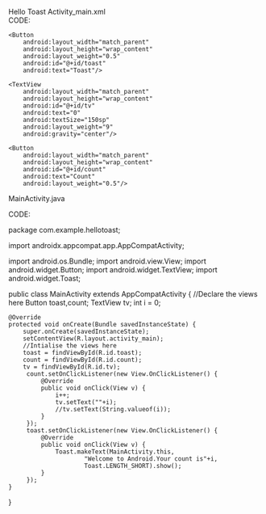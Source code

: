 Hello Toast
Activity_main.xml	
CODE:

<?xml version="1.0" encoding="utf-8"?>
<LinearLayout xmlns:android="http://schemas.android.com/apk/res/android"
    xmlns:app="http://schemas.android.com/apk/res-auto"
    xmlns:tools="http://schemas.android.com/tools"
    android:layout_width="match_parent"
    android:layout_height="match_parent"
    android:orientation="vertical"
    tools:context=".MainActivity">

    <Button
        android:layout_width="match_parent"
        android:layout_height="wrap_content"
        android:layout_weight="0.5"
        android:id="@+id/toast"
        android:text="Toast"/>

    <TextView
        android:layout_width="match_parent"
        android:layout_height="wrap_content"
        android:id="@+id/tv"
        android:text="0"
        android:textSize="150sp"
        android:layout_weight="9"
        android:gravity="center"/>

    <Button
        android:layout_width="match_parent"
        android:layout_height="wrap_content"
        android:id="@+id/count"
        android:text="Count"
        android:layout_weight="0.5"/>



</LinearLayout>




MainActivity.java


CODE:

package com.example.hellotoast;

import androidx.appcompat.app.AppCompatActivity;

import android.os.Bundle;
import android.view.View;
import android.widget.Button;
import android.widget.TextView;
import android.widget.Toast;

public class MainActivity extends AppCompatActivity {
    //Declare the views here
    Button toast,count;
    TextView tv;
    int i = 0;


    @Override
    protected void onCreate(Bundle savedInstanceState) {
        super.onCreate(savedInstanceState);
        setContentView(R.layout.activity_main);
        //Intialise the views here
        toast = findViewById(R.id.toast);
        count = findViewById(R.id.count);
        tv = findViewById(R.id.tv);
         count.setOnClickListener(new View.OnClickListener() {
             @Override
             public void onClick(View v) {
                 i++;
                 tv.setText(""+i);
                 //tv.setText(String.valueof(i));
             }
         });
         toast.setOnClickListener(new View.OnClickListener() {
             @Override
             public void onClick(View v) {
                 Toast.makeText(MainActivity.this,
                         "Welcome to Android.Your count is"+i,
                         Toast.LENGTH_SHORT).show();
             }
         });
    }
}



